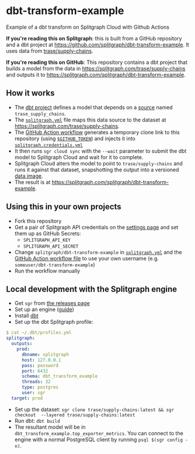# dbt-transform-example

Example of a dbt transform on Splitgraph Cloud with Github Actions

**If you're reading this on Splitgraph**: this is built from a GitHub 
repository 
and a dbt project at https://github.com/splitgraph/dbt-transform-example. It 
uses data from [trase/supply-chains](/trase/supply-chains).

**If you're reading this on GitHub**: This repository contains a dbt project 
that builds a model from the data in 
https://splitgraph.com/trase/supply-chains and outputs it to
https://splitgraph.com/splitgraph/dbt-transform-example.

## How it works

  * The [dbt project](https://github.com/splitgraph/dbt-transform-example/blob/dbt_project.yml) 
defines a model that depends on a [source](https://github.com/splitgraph/dbt-transform-example/blob/main/models/staging/sources.yml#L6) named `trase_supply_chains`. 
  * The [`splitgraph.yml`](https://github.com/splitgraph/dbt-transform-example/blob/splitgraph.yml) 
file maps this data source to the dataset at https://splitgraph.com/trase/supply-chains.
  * The [GitHub Action workflow](https://github.com/splitgraph/dbt-transform-example/blob/main/.github/workflows/build.yml) 
  generates a temporary clone link to this repository (using 
    [`$GITHUB_TOKEN`](https://docs.github.com/en/actions/security-guides/automatic-token-authentication))
  and injects it into [`splitgraph.credentials.yml`](https://github.com/splitgraph/dbt-transform-example/blob/splitgraph.credentials.yml)
  * It then runs `sgr cloud sync` with the `--wait` parameter to submit the 
    dbt model to Splitgraph Cloud and wait for it to complete.
  * Splitgraph Cloud alters the model to point to `trase/supply-chains` and 
    runs it against that dataset, snapshotting the output into a versioned 
    [data image](https://www.splitgraph.com/docs/concepts/images).
  * The result is at https://splitgraph.com/splitgraph/dbt-transform-example.

## Using this in your own projects

  * Fork this repository
  * Get a pair of Splitgraph API credentials on the [settings page](https://www.splitgraph.com/settings/sql-credentials)
    and set them up as GitHub Secrets:
    * `SPLITGRAPH_API_KEY`
    * `SPLITGRAPH_API_SECRET`
  * Change `splitgraph/dbt-transform-example` in [`splitgraph.yml`](https://github.com/splitgraph/dbt-transform-example/blob/splitgraph.yml) 
    and the [GitHub Action workflow file](https://github.com/splitgraph/dbt-transform-example/blob/main/.github/workflows/build.yml) 
    to use your own username (e.g. `someuser/dbt-transform-example`)
  * Run the workflow manually

## Local development with the Splitgraph engine

  * Get `sgr` from [the releases page](https://github.com/splitgraph/splitgraph/releases) 
  * Set up an engine ([guide](https://www.splitgraph.com/docs/getting-started/installation#manual))
  * Install [dbt](https://docs.getdbt.com/dbt-cli/install/overview)
  * Set up the dbt Splitgraph profile:

```yaml
$ cat ~/.dbt/profiles.yml 
splitgraph:
  outputs:
    prod:
      dbname: splitgraph
      host: 127.0.0.1
      pass: password
      port: 6432
      schema: dbt_transform_example
      threads: 32
      type: postgres
      user: sgr
  target: prod

```

  * Set up the dataset: `sgr clone trase/supply-chains:latest && sgr checkout 
    --layered trase/supply-chains:latest`
  * Run dbt: `dbt build`
  * The resultant model will be in `dbt_transform_example.top_exporter_metrics`. 
    You can connect to the engine with a normal PostgreSQL client by running 
    `psql $(sgr config -n)`.
